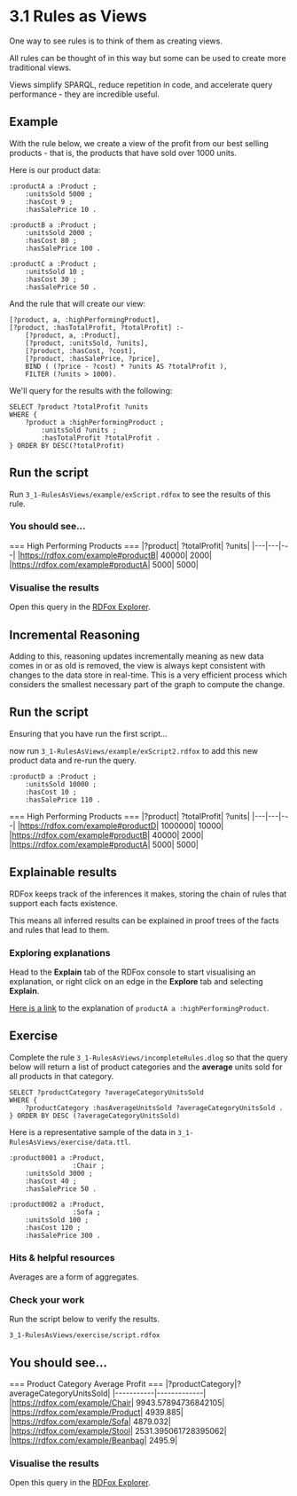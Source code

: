 # 3.1 Rules as Views

One way to see rules is to think of them as creating views.

All rules can be thought of in this way but some can be used to create more traditional views.

Views simplify SPARQL, reduce repetition in code, and accelerate query performance - they are incredible useful.

## Example

With the rule below, we create a view of the profit from our best selling products - that is, the products that have sold over 1000 units.

Here is our product data:

```
:productA a :Product ;
    :unitsSold 5000 ;
    :hasCost 9 ;
    :hasSalePrice 10 .

:productB a :Product ;
    :unitsSold 2000 ;
    :hasCost 80 ;
    :hasSalePrice 100 .

:productC a :Product ;
    :unitsSold 10 ;
    :hasCost 30 ;
    :hasSalePrice 50 .
```
And the rule that will create our view:
```
[?product, a, :highPerformingProduct],
[?product, :hasTotalProfit, ?totalProfit] :-
    [?product, a, :Product],
    [?product, :unitsSold, ?units],
    [?product, :hasCost, ?cost],
    [?product, :hasSalePrice, ?price],
    BIND ( (?price - ?cost) * ?units AS ?totalProfit ),
    FILTER (?units > 1000).
```

We'll query for the results with the following:
```
SELECT ?product ?totalProfit ?units
WHERE {
    ?product a :highPerformingProduct ;
        :unitsSold ?units ;
        :hasTotalProfit ?totalProfit .
} ORDER BY DESC(?totalProfit)
```

## Run the script

Run `3_1-RulesAsViews/example/exScript.rdfox` to see the results of this rule.

### You should see...

=== High Performing Products ===
|?product|	?totalProfit|	?units|
|---|---|---|
|<https://rdfox.com/example#productB>|	40000|	2000|
|<https://rdfox.com/example#productA>|	5000|	5000|


### Visualise the results

Open this query in the [RDFox Explorer](http://localhost:12110/console/datastores/explore?datastore=default&query=SELECT%20%3Fproduct%20%3FtotalProfit%20%3Funits%0AWHERE%20%7B%0A%20%20%20%20%3Fproduct%20a%20%3AhighPerformingProduct%20%3B%0A%20%20%20%20%20%20%20%20%3AunitsSold%20%3Funits%20%3B%0A%20%20%20%20%20%20%20%20%3AhasTotalProfit%20%3FtotalProfit%20.%0A%7D%20ORDER%20BY%20DESC%28%3FtotalProfit%29).

## Incremental Reasoning

Adding to this, reasoning updates incrementally meaning as new data comes in or as old is removed, the view is always kept consistent with changes to the data store in real-time. This is a very efficient process which considers the smallest necessary part of the graph to compute the change.

## Run the script

Ensuring that you have run the first script...

now run `3_1-RulesAsViews/example/exScript2.rdfox` to add this new product data and re-run the query.

```
:productD a :Product ;
    :unitsSold 10000 ;
    :hasCost 10 ;
    :hasSalePrice 110 .
```
=== High Performing Products ===
|?product|	?totalProfit|	?units|
|---|---|---|
|<https://rdfox.com/example#productD>|	1000000|	10000|
|<https://rdfox.com/example#productB>|	40000|	2000|
|<https://rdfox.com/example#productA>|	5000|	5000|

## Explainable results

RDFox keeps track of the inferences it makes, storing the chain of rules that support each facts existence.

This means all inferred results can be explained in proof trees of the facts and rules that lead to them.

### Exploring explanations

Head to the **Explain** tab of the RDFox console to start visualising an explanation, or right click on an edge in the **Explore** tab and selecting **Explain**.

[Here is a link](http://localhost:12110/console/datastores/explain?datastore=default&fact=%5B%3Chttps%3A%2F%2Frdfox.com%2Fexample%23productA%3E%2C%20%3Chttp%3A%2F%2Fwww.w3.org%2F1999%2F02%2F22-rdf-syntax-ns%23type%3E%2C%20%3Chttps%3A%2F%2Frdfox.com%2Fexample%23highPerformingProduct%3E%5D) to the explanation of `productA a :highPerformingProduct`.

## Exercise

Complete the rule `3_1-RulesAsViews/incompleteRules.dlog` so that the query below will return a list of product categories and the **average** units sold for all products in that category.

```
SELECT ?productCategory ?averageCategoryUnitsSold
WHERE {
    ?productCategory :hasAverageUnitsSold ?averageCategoryUnitsSold .
} ORDER BY DESC (?averageCategoryUnitsSold)
```

Here is a representative sample of the data in `3_1-RulesAsViews/exercise/data.ttl`.

```
:product0001 a :Product,
                :Chair ;
    :unitsSold 3000 ;
    :hasCost 40 ;
    :hasSalePrice 50 .

:product0002 a :Product,
                :Sofa ;
    :unitsSold 100 ;
    :hasCost 120 ;
    :hasSalePrice 300 .
```

### Hits & helpful resources

Averages are a form of aggregates.

### Check your work

Run the script below to verify the results.

`3_1-RulesAsViews/exercise/script.rdfox`

## You should see...

=== Product Category Average Profit ===
|?productCategory|?averageCategoryUnitsSold|
|-----------|-------------|
|<https://rdfox.com/example/Chair>|	9943.57894736842105|
|<https://rdfox.com/example/Product>|	4939.885|
|<https://rdfox.com/example/Sofa>|	4879.032|
|<https://rdfox.com/example/Stool>|	2531.395061728395062|
|<https://rdfox.com/example/Beanbag>|	2495.9|

### Visualise the results

Open this query in the [RDFox Explorer](http://localhost:12110/console/datastores/explore?datastore=default&query=SELECT%20%3FproductCategory%20%3FaverageCategoryUnitsSold%0AWHERE%20%7B%0A%20%20%20%20%3FproductCategory%20%3AhasAverageUnitsSold%20%3FaverageCategoryUnitsSold%20.%0A%7D%20ORDER%20BY%20DESC%20%28%3FaverageCategoryUnitsSold%29).